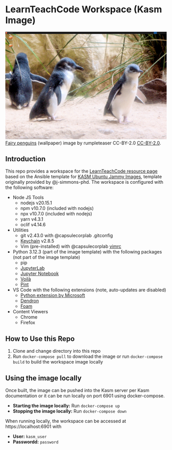 # LearnTeachCode Workspace (Kasm Image)

![Screenshot of ltc-workspace-image with fairy penquins wallpaper](./screenshot-of-ltc-workspace-image-with-fairy-penguins-wallpaper.png)
[Fairy penguins](https://www.flickr.com/photos/45958245@N00/2802087983) (wallpaper) image by rumpleteaser CC-BY-2.0  [CC-BY-2.0](https://creativecommons.org/licenses/by/2.0/).

## Introduction

This repo provides a workspace for the [LearnTeachCode resource page](https://github.com/LearnTeachCode/code-coffee-compendium/) based on the Ansible template for [KASM Ubuntu Jammy Images](https://hub.docker.com/r/kasmweb/core-ubuntu-jammy), template originally provided by @j-simmons-phd.  The workspace is configured with the following software:

- Node JS Tools
    - nodejs v20.15.1
    - npm v10.7.0 (included with nodejs)
    - npx v10.7.0 (included with nodejs)
    - yarn v4.3.1
    - oclif v4.14.6
- Utilities
    - git v2.43.0 with @capsulecorplab .gitconfig
    - [Keychain](https://www.funtoo.org/Keychain) v2.8.5
    - Vim (pre-installed) with @capsulecorplab [vimrc](https://gist.github.com/capsulecorplab/495058e7a57ed8adaed3c40c80d09739#file-vimrc)
- Python 3.12.3 (part of the image template) with the following packages (not part of the image template)
    - pip
    - [JupyterLab](https://jupyter.org/)
    - [Jupyter Notebook](https://jupyter.org/)
    - [Voilà](https://voila.readthedocs.io/en/stable/index.html)
    - [Pint](https://pint.readthedocs.io/en/stable/)
- VS Code with the following extensions (note, auto-updates are disabled)
    - [Python extension by Microsoft](https://marketplace.visualstudio.com/items?itemName=ms-python.python)
    - [Dendron](https://marketplace.visualstudio.com/items?itemName=dendron.dendron)
    - [Foam](https://marketplace.visualstudio.com/items?itemName=foam.foam-vscode)
- Content Viewers
    - Chrome
    - Firefox

## How to Use this Repo

1. Clone and change directory into this repo
1. Run `docker-compose pull` to download the image or run `docker-compose build` to build the workspace image locally

## Using the image locally

Once built, the image can be pushed into the Kasm server per Kasm documentation or it can be run locally on port 6901 using docker-compose.

- **Starting the image locally:** Run `docker-compose up`
- **Stopping the image locally:** Run `docker-compose down`

When running locally, the workspace can be accessed at https://localhost:6901 with
- **User:** `kasm_user`
- **Passwordd:** `password`
